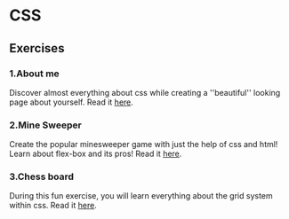 # CSS

## Exercises
### 1.About me
Discover almost everything about css while creating a ''beautiful'' looking page about yourself.
Read it [here](./1.about-me).

### 2.Mine Sweeper
Create the popular minesweeper game with just the help of css and html! Learn about flex-box and its pros!
Read it [here](./2.flexbox).

### 3.Chess board
During this fun exercise, you will learn everything about the grid system within css.
Read it [here](./3.grid).
